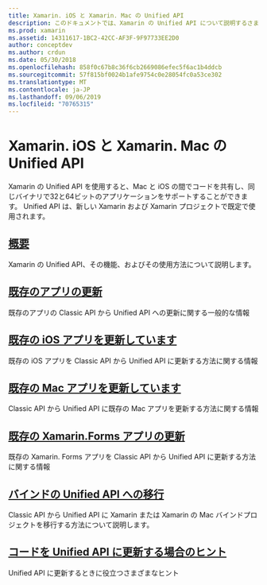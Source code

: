 ```yaml
---
title: Xamarin. iOS と Xamarin. Mac の Unified API
description: このドキュメントでは、Xamarin の Unified API について説明するさまざまなガイドにリンクしています。 「リンクされたコンテンツ」では、Unified API の概要と、既存のプロジェクトを移行する方法について説明しています。
ms.prod: xamarin
ms.assetid: 14311617-1BC2-42CC-AF3F-9F97733EE2D0
author: conceptdev
ms.author: crdun
ms.date: 05/30/2018
ms.openlocfilehash: 858f0c67b8c36f6cb2669086efec5f6ac1b4ddcb
ms.sourcegitcommit: 57f815bf0024b1afe9754c0e28054fc0a53ce302
ms.translationtype: MT
ms.contentlocale: ja-JP
ms.lasthandoff: 09/06/2019
ms.locfileid: "70765315"
---
```

# <a name="unified-api-for-xamarinios-and-xamarinmac"></a>Xamarin. iOS と Xamarin. Mac の Unified API

Xamarin の Unified API を使用すると、Mac と iOS の間でコードを共有し、同じバイナリで32と64ビットのアプリケーションをサポートすることができます。 Unified API は、新しい Xamarin および Xamarin プロジェクトで既定で使用されます。

## <a name="overviewoverviewmd"></a>[概要](overview.md)

Xamarin の Unified API、その機能、およびその使用方法について説明します。

## <a name="update-existing-appsupdating-appsmd"></a>[既存のアプリの更新](updating-apps.md)

既存のアプリの Classic API から Unified API への更新に関する一般的な情報

## <a name="updating-existing-ios-appsupdating-ios-appsmd"></a>[既存の iOS アプリを更新しています](updating-ios-apps.md)

既存の iOS アプリを Classic API から Unified API に更新する方法に関する情報

## <a name="updating-existing-mac-appsupdating-mac-appsmd"></a>[既存の Mac アプリを更新しています](updating-mac-apps.md)

Classic API から Unified API に既存の Mac アプリを更新する方法に関する情報

## <a name="update-existing-xamarinforms-appsupdating-xamarin-forms-appsmd"></a>[既存の Xamarin.Forms アプリの更新](updating-xamarin-forms-apps.md)

既存の Xamarin. Forms アプリを Classic API から Unified API に更新する方法に関する情報

## <a name="migrating-a-binding-to-the-unified-apiupdate-bindingmd"></a>[バインドの Unified API への移行](update-binding.md)

Classic API から Unified API に Xamarin または Xamarin の Mac バインドプロジェクトを移行する方法について説明します。

## <a name="tips-for-updating-code-to-the-unified-apiupdating-tipsmd"></a>[コードを Unified API に更新する場合のヒント](updating-tips.md)

Unified API に更新するときに役立つさまざまなヒント
